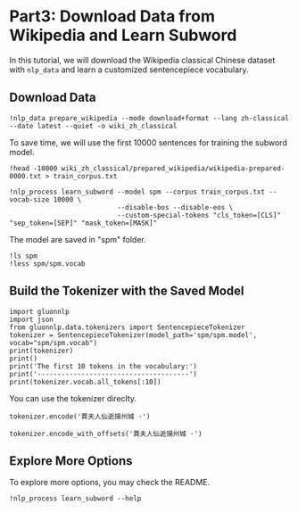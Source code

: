 # Part3: Download Data from Wikipedia and Learn Subword

In this tutorial, we will download the Wikipedia classical Chinese dataset with `nlp_data` and learn a customized sentencepiece vocabulary.

## Download Data

```{.shell .input}
!nlp_data prepare_wikipedia --mode download+format --lang zh-classical --date latest --quiet -o wiki_zh_classical
```

To save time, we will use the first 10000 sentences for training the subword model.


```{.shell .input}
!head -10000 wiki_zh_classical/prepared_wikipedia/wikipedia-prepared-0000.txt > train_corpus.txt
```

```{.shell .input}
!nlp_process learn_subword --model spm --corpus train_corpus.txt --vocab-size 10000 \
                           --disable-bos --disable-eos \
                           --custom-special-tokens "cls_token=[CLS]" "sep_token=[SEP]" "mask_token=[MASK]"
```

The model are saved in "spm" folder.

```{.shell .input}
!ls spm
!less spm/spm.vocab
```

## Build the Tokenizer with the Saved Model


```{.python .input}
import gluonnlp
import json
from gluonnlp.data.tokenizers import SentencepieceTokenizer
tokenizer = SentencepieceTokenizer(model_path='spm/spm.model', vocab="spm/spm.vocab")
print(tokenizer)
print()
print('The first 10 tokens in the vocabulary:')
print('--------------------------------------')
print(tokenizer.vocab.all_tokens[:10])
```

You can use the tokenizer direclty.


```{.python .input}
tokenizer.encode('賈夫人仙逝揚州城 ·')
```


```{.python .input}
tokenizer.encode_with_offsets('賈夫人仙逝揚州城 ·')
```

## Explore More Options

To explore more options, you may check the README.


```{.shell .input}
!nlp_process learn_subword --help
```
